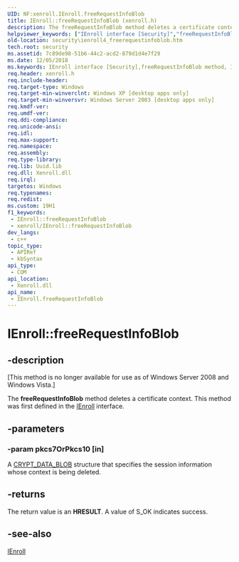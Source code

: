 ```yaml
---
UID: NF:xenroll.IEnroll.freeRequestInfoBlob
title: IEnroll::freeRequestInfoBlob (xenroll.h)
description: The freeRequestInfoBlob method deletes a certificate context. This method was first defined in the IEnroll interface.
helpviewer_keywords: ["IEnroll interface [Security]","freeRequestInfoBlob method","IEnroll.freeRequestInfoBlob","IEnroll::freeRequestInfoBlob","freeRequestInfoBlob","freeRequestInfoBlob method [Security]","freeRequestInfoBlob method [Security]","IEnroll interface","security.ienroll4_freerequestinfoblob","xenroll/IEnroll::freeRequestInfoBlob"]
old-location: security\ienroll4_freerequestinfoblob.htm
tech.root: security
ms.assetid: 7c89de98-51b6-44c2-acd2-879d1d4e7f29
ms.date: 12/05/2018
ms.keywords: IEnroll interface [Security],freeRequestInfoBlob method, IEnroll.freeRequestInfoBlob, IEnroll::freeRequestInfoBlob, freeRequestInfoBlob, freeRequestInfoBlob method [Security], freeRequestInfoBlob method [Security],IEnroll interface, security.ienroll4_freerequestinfoblob, xenroll/IEnroll::freeRequestInfoBlob
req.header: xenroll.h
req.include-header: 
req.target-type: Windows
req.target-min-winverclnt: Windows XP [desktop apps only]
req.target-min-winversvr: Windows Server 2003 [desktop apps only]
req.kmdf-ver: 
req.umdf-ver: 
req.ddi-compliance: 
req.unicode-ansi: 
req.idl: 
req.max-support: 
req.namespace: 
req.assembly: 
req.type-library: 
req.lib: Uuid.lib
req.dll: Xenroll.dll
req.irql: 
targetos: Windows
req.typenames: 
req.redist: 
ms.custom: 19H1
f1_keywords:
 - IEnroll::freeRequestInfoBlob
 - xenroll/IEnroll::freeRequestInfoBlob
dev_langs:
 - c++
topic_type:
 - APIRef
 - kbSyntax
api_type:
 - COM
api_location:
 - Xenroll.dll
api_name:
 - IEnroll.freeRequestInfoBlob
---
```


# IEnroll::freeRequestInfoBlob


## -description

<p class="CCE_Message">[This method is no longer available for use as of Windows Server 2008 and Windows Vista.]

The <b>freeRequestInfoBlob</b> method deletes a certificate context. This method was first defined in the <a href="https://docs.microsoft.com/windows/desktop/api/xenroll/nn-xenroll-ienroll">IEnroll</a> interface.

## -parameters

### -param pkcs7OrPkcs10 [in]

A <a href="https://docs.microsoft.com/previous-versions/windows/desktop/legacy/aa381414(v=vs.85)">CRYPT_DATA_BLOB</a> structure that specifies the session information whose context is being deleted.

## -returns

The return value is an <b>HRESULT</b>. A value of S_OK indicates success.

## -see-also

<a href="https://docs.microsoft.com/windows/desktop/api/xenroll/nn-xenroll-ienroll4">IEnroll</a>

